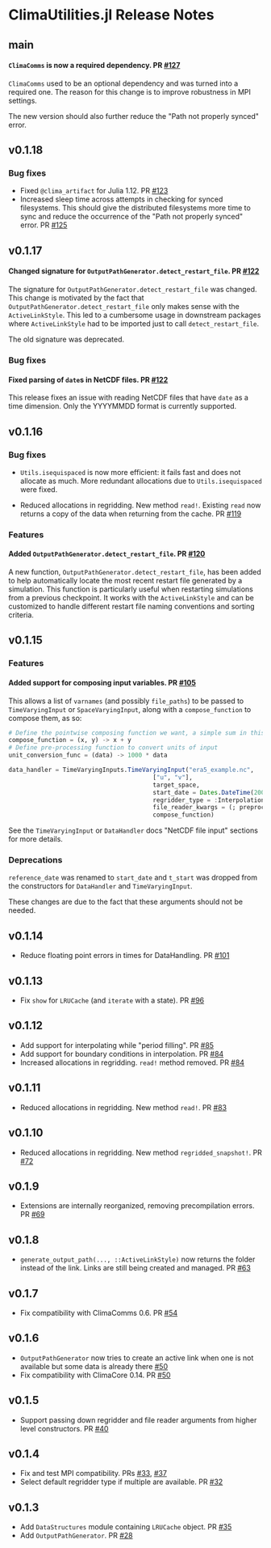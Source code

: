 ClimaUtilities.jl Release Notes
===============================

main
------

#### `ClimaComms` is now a required dependency. PR [#127](https://github.com/CliMA/ClimaUtilities.jl/pull/127)

`ClimaComms` used to be an optional dependency and was turned into a required
one. The reason for this change is to improve robustness in MPI settings.

The new version should also further reduce the "Path not properly synced" error.

v0.1.18
------

### Bug fixes

- Fixed `@clima_artifact` for Julia 1.12. PR [#123](https://github.com/CliMA/ClimaUtilities.jl/pull/123)
- Increased sleep time across attempts in checking for synced filesystems. This
  should give the distributed filesystems more time to sync and reduce the
  occurrence of the "Path not properly synced" error. PR
  [#125](https://github.com/CliMA/ClimaUtilities.jl/pull/125)

v0.1.17
------

#### Changed signature for `OutputPathGenerator.detect_restart_file`. PR [#122](https://github.com/CliMA/ClimaUtilities.jl/pull/122)

The signature for `OutputPathGenerator.detect_restart_file` was changed. This
change is motivated by the fact that `OutputPathGenerator.detect_restart_file`
only makes sense with the `ActiveLinkStyle`. This led to a cumbersome usage in
downstream packages where `ActiveLinkStyle` had to be imported just to call
`detect_restart_file`.

The old signature was deprecated.

### Bug fixes

#### Fixed parsing of `date`s in NetCDF files. PR [#122](https://github.com/CliMA/ClimaUtilities.jl/pull/122)

This release fixes an issue with reading NetCDF files that have `date` as a time
dimension. Only the YYYYMMDD format is currently supported.

v0.1.16
------

### Bug fixes

- `Utils.isequispaced` is now more efficient: it fails fast and does not allocate
as much. More redundant allocations due to `Utils.isequispaced` were fixed.

- Reduced allocations in regridding. New method `read!`.
Existing `read` now returns a copy of the data when returning from the cache.
PR [#119](https://github.com/CliMA/ClimaUtilities.jl/pull/119)

### Features

#### Added `OutputPathGenerator.detect_restart_file`. PR [#120](https://github.com/CliMA/ClimaUtilities.jl/pull/120)

A new function, `OutputPathGenerator.detect_restart_file`, has been added to
help automatically locate the most recent restart file generated by a
simulation. This function is particularly useful when restarting simulations
from a previous checkpoint. It works with the `ActiveLinkStyle` and can be
customized to handle different restart file naming conventions and sorting
criteria.

v0.1.15
-------

### Features

#### Added support for composing input variables. PR [#105](https://github.com/CliMA/ClimaUtilities.jl/pull/105/)

This allows a list of `varnames` (and possibly `file_paths`) to be passed to
`TimeVaryingInput` or `SpaceVaryingInput`, along with a `compose_function` to
compose them, as so:

```julia
# Define the pointwise composing function we want, a simple sum in this case
compose_function = (x, y) -> x + y
# Define pre-processing function to convert units of input
unit_conversion_func = (data) -> 1000 * data

data_handler = TimeVaryingInputs.TimeVaryingInput("era5_example.nc",
                                        ["u", "v"],
                                        target_space,
                                        start_date = Dates.DateTime(2000, 1, 1),
                                        regridder_type = :InterpolationsRegridder,
                                        file_reader_kwargs = (; preprocess_func = unit_conversion_func),
                                        compose_function)
```

See the `TimeVaryingInput` or `DataHandler` docs "NetCDF file input" sections
for more details.

### Deprecations

`reference_date` was renamed to `start_date` and `t_start` was dropped from the
constructors for `DataHandler` and `TimeVaryingInput`.

These changes are due to the fact that these arguments should not be needed.

v0.1.14
-------

- Reduce floating point errors in times for DataHandling. PR
  [#101](https://github.com/CliMA/ClimaUtilities.jl/pull/101)

v0.1.13
-------

- Fix `show` for `LRUCache` (and `iterate` with a state). PR
  [#96](https://github.com/CliMA/ClimaUtilities.jl/pull/96)

v0.1.12
-------

- Add support for interpolating while "period filling". PR
  [#85](https://github.com/CliMA/ClimaUtilities.jl/pull/85)
- Add support for boundary conditions in interpolation. PR
  [#84](https://github.com/CliMA/ClimaUtilities.jl/pull/84)
- Increased allocations in regridding. `read!` method removed. PR
  [#84](https://github.com/CliMA/ClimaUtilities.jl/pull/84)

v0.1.11
------

- Reduced allocations in regridding. New method `read!`. PR
  [#83](https://github.com/CliMA/ClimaUtilities.jl/pull/83)

v0.1.10
------

- Reduced allocations in regridding. New method `regridded_snapshot!`. PR
  [#72](https://github.com/CliMA/ClimaUtilities.jl/pull/72)

v0.1.9
------

- Extensions are internally reorganized, removing precompilation errors. PR
  [#69](https://github.com/CliMA/ClimaUtilities.jl/pull/69)

v0.1.8
------

- `generate_output_path(..., ::ActiveLinkStyle)` now returns the folder instead
  of the link. Links are still being created and managed. PR
  [#63](https://github.com/CliMA/ClimaUtilities.jl/pull/63)

v0.1.7
------

- Fix compatibility with ClimaComms 0.6. PR [#54](https://github.com/CliMA/ClimaUtilities.jl/pull/54)

v0.1.6
-------
- `OutputPathGenerator` now tries to create an active link when one is not available but some data is already there [#50](https://github.com/CliMA/ClimaUtilities.jl/pull/50)
- Fix compatibility with ClimaCore 0.14. PR [#50](https://github.com/CliMA/ClimaUtilities.jl/pull/50)

v0.1.5
-------
- Support passing down regridder and file reader arguments from higher level constructors. PR [#40](https://github.com/CliMA/ClimaUtilities.jl/pull/40)

v0.1.4
-------
- Fix and test MPI compatibility. PRs [#33](https://github.com/CliMA/ClimaUtilities.jl/pull/33), [#37](https://github.com/CliMA/ClimaUtilities.jl/pull/37)
- Select default regridder type if multiple are available. PR [#32](https://github.com/CliMA/ClimaUtilities.jl/pull/32)

v0.1.3
-------
- Add `DataStructures` module containing `LRUCache` object. PR [#35](https://github.com/CliMA/ClimaUtilities.jl/pull/35)
- Add `OutputPathGenerator`. PR [#28](https://github.com/CliMA/ClimaLand.jl/pull/28)

[badge-💥breaking]: https://img.shields.io/badge/💥BREAKING-red.svg
